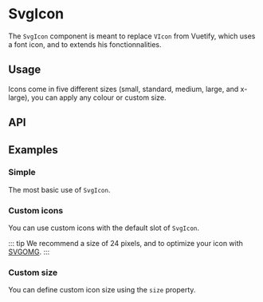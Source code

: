 # SvgIcon

The `SvgIcon` component is meant to replace `VIcon` from Vuetify, which uses a font icon, and to extends his fonctionnalities.

## Usage

Icons come in five different sizes (small, standard, medium, large, and x-large), you can apply any colour or custom size.

<Example value="common/svg-icon/base" />

## API

<API
  :component="{
    'props': [
      {
        name: 'color',
        default: `'currentColor'`,
        type: 'string',
        description: 'Color of the icon (CSS color).'
      },
      {
        name: 'icon',
        default: 'undefined',
        type: 'string',
        description: 'Sets the icon.'
      },
      {
        name: 'large',
        default: 'false',
        type: 'boolean',
        description: 'Sets the icon size at __1.85em__.'
      },
      {
        name: 'medium',
        default: 'false',
        type: 'boolean',
        description: 'Sets the icon size at __1.5em__.'
      },
      {
        name: 'size',
        default: 'false',
        type: 'boolean',
        description: 'Sets the size of the icon with a CSS value.'
      },
      {
        name: 'small',
        default: 'false',
        type: 'boolean',
        description: 'Sets the icon size at __1em__.'
      },
      {
        name: 'x-large',
        default: 'false',
        type: 'boolean',
        description: 'Sets the icon size at __2.25em__.'
      }
    ],
    'slots': [
      {
        'name': 'default',
        'description': 'Default Vue slot. Put SVG for custom icon.'
      }
    ]
  }"
/>

## Examples

### Simple

The most basic use of `SvgIcon`.

<Example value="common/svg-icon/simple" />

### Custom icons

You can use custom icons with the default slot of `SvgIcon`.

<Example value="common/svg-icon/custom" />

::: tip
We recommend a size of 24 pixels, and to optimize your icon with [SVGOMG](https://jakearchibald.github.io/svgomg/).
:::

### Custom size

You can define custom icon size using the `size` property.

<Example value="common/svg-icon/custom-size" />
